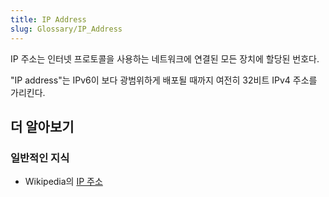 ```yaml
---
title: IP Address
slug: Glossary/IP_Address
---
```


IP 주소는 인터넷 프로토콜을 사용하는 네트워크에 연결된 모든 장치에 할당된 번호다.

"IP address"는 IPv6이 보다 광범위하게 배포될 때까지 여전히 32비트 IPv4 주소를 가리킨다.

## 더 알아보기

### 일반적인 지식

- Wikipedia의 [IP 주소](https://ko.wikipedia.org/wiki/IP_%EC%A3%BC%EC%86%8C)

